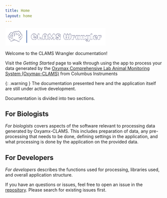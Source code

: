 ```yaml
---
title: Home
layout: home
---
```


![](/../assets/logo.png)

Welcome to the CLAMS Wrangler documentation!

Visit the *Getting Started* page to walk through using the app to process your data generated by the [Oxymax Comprehensive Lab Animal Monitoring System (Oxymax-CLAMS)](https://colinst.com/oxymax-clams) from Columbus Instruments

{: .warning }
The documentation presented here and the application itself are still under active development. 

Documentation is divided into two sections.

## For Biologists
*For biologists* covers aspects of the software relevant to processing data generated by Oxyamx-CLAMS. This includes preparation of data, any pre-processing that needs to be done, defining settings in the application, and what processing is done by the application on the provided data.

## For Developers
*For developers* describes the functions used for processing, libraries used, and overall application structure.

If you have an questions or issues, feel free to open an issue in the [repository](https://github.com/PistilliLab/CLAMSwrangler-web/issues). Please search for existing issues first.
